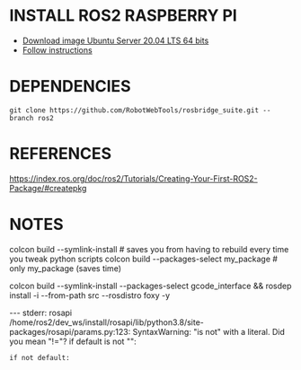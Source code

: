 

# INSTALL ROS2 RASPBERRY PI

- [Download image Ubuntu Server 20.04 LTS 64 bits](https://ubuntu.com/download/raspberry-pi)
- [Follow instructions](https://gist.github.com/danidask/4ac330977444b6c0edcbd99a3991cb83)



# DEPENDENCIES

`git clone https://github.com/RobotWebTools/rosbridge_suite.git --branch ros2`


# REFERENCES

https://index.ros.org/doc/ros2/Tutorials/Creating-Your-First-ROS2-Package/#createpkg


# NOTES

colcon build --symlink-install  # saves you from having to rebuild every time you tweak python scripts
colcon build --packages-select my_package  # only my_package (saves time)

colcon build --symlink-install --packages-select gcode_interface && rosdep install -i --from-path src --rosdistro foxy -y






                                     
--- stderr: rosapi                                          
/home/ros2/dev_ws/install/rosapi/lib/python3.8/site-packages/rosapi/params.py:123: SyntaxWarning: "is not" with a literal. Did you mean "!="?
  if default is not "":

    if not default:
